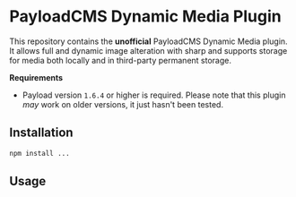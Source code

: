 # PayloadCMS Dynamic Media Plugin

This repository contains the **unofficial** PayloadCMS Dynamic Media plugin.
It allows full and dynamic image alteration with sharp and supports storage for
media both locally and in third-party permanent storage.

**Requirements**

- Payload version ```1.6.4``` or higher is required. Please note that this
  plugin *may* work on older versions, it just hasn't been tested.

## Installation

```bash
npm install ...
```

## Usage
